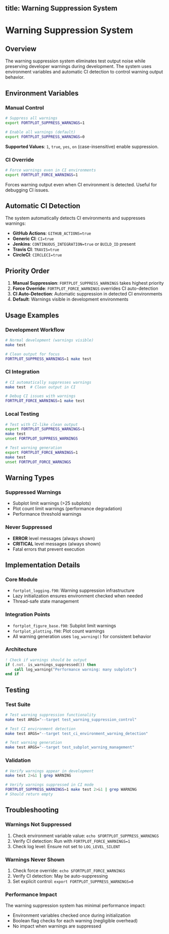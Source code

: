 title: Warning Suppression System
---

# Warning Suppression System

## Overview

The warning suppression system eliminates test output noise while preserving developer warnings during development. The system uses environment variables and automatic CI detection to control warning output behavior.

## Environment Variables

### Manual Control

```bash
# Suppress all warnings
export FORTPLOT_SUPPRESS_WARNINGS=1

# Enable all warnings (default)
export FORTPLOT_SUPPRESS_WARNINGS=0
```

**Supported Values**: `1`, `true`, `yes`, `on` (case-insensitive) enable suppression.

### CI Override

```bash
# Force warnings even in CI environments
export FORTPLOT_FORCE_WARNINGS=1
```

Forces warning output even when CI environment is detected. Useful for debugging CI issues.

## Automatic CI Detection

The system automatically detects CI environments and suppresses warnings:

- **GitHub Actions**: `GITHUB_ACTIONS=true`
- **Generic CI**: `CI=true`
- **Jenkins**: `CONTINUOUS_INTEGRATION=true` or `BUILD_ID` present
- **Travis CI**: `TRAVIS=true`
- **CircleCI**: `CIRCLECI=true`

## Priority Order

1. **Manual Suppression**: `FORTPLOT_SUPPRESS_WARNINGS` takes highest priority
2. **Force Override**: `FORTPLOT_FORCE_WARNINGS` overrides CI auto-detection
3. **CI Auto-Detection**: Automatic suppression in detected CI environments
4. **Default**: Warnings visible in development environments

## Usage Examples

### Development Workflow
```bash
# Normal development (warnings visible)
make test

# Clean output for focus
FORTPLOT_SUPPRESS_WARNINGS=1 make test
```

### CI Integration
```bash
# CI automatically suppresses warnings
make test  # Clean output in CI

# Debug CI issues with warnings
FORTPLOT_FORCE_WARNINGS=1 make test
```

### Local Testing
```bash
# Test with CI-like clean output
export FORTPLOT_SUPPRESS_WARNINGS=1
make test
unset FORTPLOT_SUPPRESS_WARNINGS

# Test warning generation
export FORTPLOT_FORCE_WARNINGS=1
make test
unset FORTPLOT_FORCE_WARNINGS
```

## Warning Types

### Suppressed Warnings
- Subplot limit warnings (>25 subplots)
- Plot count limit warnings (performance degradation)
- Performance threshold warnings

### Never Suppressed
- **ERROR** level messages (always shown)
- **CRITICAL** level messages (always shown)
- Fatal errors that prevent execution

## Implementation Details

### Core Module
- `fortplot_logging.f90`: Warning suppression infrastructure
- Lazy initialization ensures environment checked when needed
- Thread-safe state management

### Integration Points
- `fortplot_figure_base.f90`: Subplot limit warnings
- `fortplot_plotting.f90`: Plot count warnings
- All warning generation uses `log_warning()` for consistent behavior

### Architecture
```fortran
! Check if warnings should be output
if (.not. is_warnings_suppressed()) then
    call log_warning("Performance warning: many subplots")
end if
```

## Testing

### Test Suite
```bash
# Test warning suppression functionality
make test ARGS="--target test_warning_suppression_control"

# Test CI environment detection
make test ARGS="--target test_ci_environment_warning_detection"

# Test warning generation
make test ARGS="--target test_subplot_warning_management"
```

### Validation
```bash
# Verify warnings appear in development
make test 2>&1 | grep WARNING

# Verify warnings suppressed in CI mode
FORTPLOT_SUPPRESS_WARNINGS=1 make test 2>&1 | grep WARNING
# Should return empty
```

## Troubleshooting

### Warnings Not Suppressed
1. Check environment variable value: `echo $FORTPLOT_SUPPRESS_WARNINGS`
2. Verify CI detection: Run with `FORTPLOT_FORCE_WARNINGS=1`
3. Check log level: Ensure not set to `LOG_LEVEL_SILENT`

### Warnings Never Shown
1. Check force override: `echo $FORTPLOT_FORCE_WARNINGS`
2. Verify CI detection: May be auto-suppressing
3. Set explicit control: `export FORTPLOT_SUPPRESS_WARNINGS=0`

### Performance Impact
The warning suppression system has minimal performance impact:
- Environment variables checked once during initialization
- Boolean flag checks for each warning (negligible overhead)
- No impact when warnings are suppressed